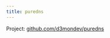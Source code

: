 ```yaml
---
title: puredns
---
```


Project: [github.com/d3mondev/puredns](https://github.com/d3mondev/puredns)

